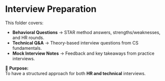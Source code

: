 # Interview Preparation

This folder covers:
- **Behavioral Questions** → STAR method answers, strengths/weaknesses, and HR rounds.
- **Technical Q&A** → Theory-based interview questions from CS fundamentals.
- **Mock Interview Notes** → Feedback and key takeaways from practice interviews.

📌 **Purpose:**  
To have a structured approach for both **HR and technical** interviews.
